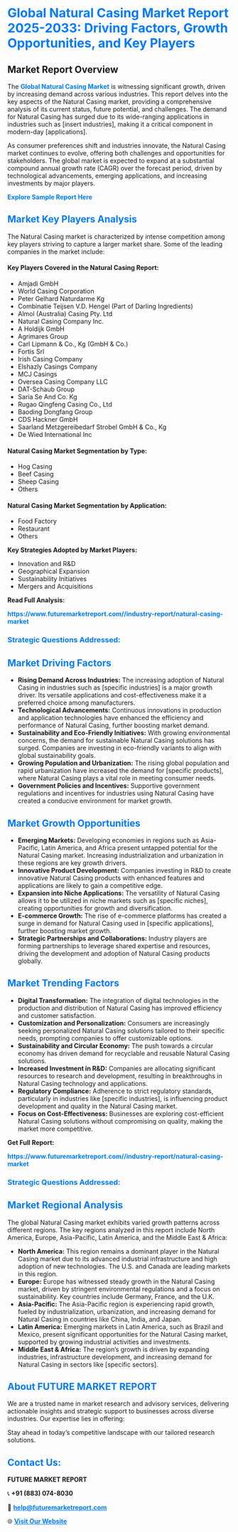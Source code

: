 <h1 style="color: #007BFF;">Global Natural Casing Market Report 2025-2033: Driving Factors, Growth Opportunities, and Key Players</h1>

<section id="overview">
<h2>Market Report Overview</h2>
<p>The <a href="https://www.futuremarketreport.com//industry-report/natural-casing-market" style="color: #007BFF; text-decoration: none;"><strong>Global Natural Casing Market</strong></a> is witnessing significant growth, driven by increasing demand across various industries. This report delves into the key aspects of the Natural Casing market, providing a comprehensive analysis of its current status, future potential, and challenges. The demand for Natural Casing has surged due to its wide-ranging applications in industries such as [insert industries], making it a critical component in modern-day [applications].</p>
<p>As consumer preferences shift and industries innovate, the Natural Casing market continues to evolve, offering both challenges and opportunities for stakeholders. The global market is expected to expand at a substantial compound annual growth rate (CAGR) over the forecast period, driven by technological advancements, emerging applications, and increasing investments by major players.</p>
</section>

<section id="overview">
<p><a href="https://www.futuremarketreport.com//request-sample/reportId=58010" style="color: #007BFF; text-decoration: none;"><strong>Explore Sample Report Here</strong></a></p>
</section>

<section id="key-players">
<h2 style="color: #007BFF;">Market Key Players Analysis</h2>
<p>The Natural Casing market is characterized by intense competition among key players striving to capture a larger market share. Some of the leading companies in the market include:</p>
<h4>Key Players Covered in the Natural Casing Report:</h4>
<ul><li>Amjadi GmbH</li><li>World Casing Corporation</li><li>Peter Gelhard Naturdarme Kg</li><li>Combinatie Teijsen V.D. Hengel (Part of Darling Ingredients)</li><li>Almol (Australia) Casing Pty. Ltd</li><li>Natural Casing Company Inc.</li><li>A Holdijk GmbH</li><li>Agrimares Group</li><li>Carl Lipmann &amp; Co., Kg (GmbH &amp; Co.)</li><li>Fortis Srl</li><li>Irish Casing Company</li><li>Elshazly Casings Company</li><li>MCJ Casings</li><li>Oversea Casing Company LLC</li><li>DAT-Schaub Group</li><li>Saria Se And Co. Kg</li><li>Rugao Qingfeng Casing Co., Ltd</li><li>Baoding Dongfang Group</li><li>CDS Hackner GmbH</li><li>Saarland Metzgereibedarf Strobel GmbH &amp; Co., Kg</li><li>De Wied International Inc</li></ul>
<h4>Natural Casing Market Segmentation by Type:</h4>
<ul><li>Hog Casing</li><li>Beef Casing</li><li>Sheep Casing</li><li>Others</li></ul>

<h4>Natural Casing Market Segmentation by Application:</h4>
<ul><li>Food Factory</li><li>Restaurant</li><li>Others</li></ul>
<p><strong>Key Strategies Adopted by Market Players:</strong></p>
<ul>
<li>Innovation and R&D</li>
<li>Geographical Expansion</li>
<li>Sustainability Initiatives</li>
<li>Mergers and Acquisitions</li>
</ul>
</section>

<section>
<p><strong>Read Full Analysis: </strong></p><a href="https://www.futuremarketreport.com//industry-report/natural-casing-market" style="color: #007BFF; text-decoration: none;"><strong>https://www.futuremarketreport.com//industry-report/natural-casing-market</strong></a>
<h3 style="color: #007BFF;">Strategic Questions Addressed:</h3>
</section>

<section id="driving-factors">
<h2 style="color: #007BFF;">Market Driving Factors</h2>
<ul>
<li><strong>Rising Demand Across Industries:</strong> The increasing adoption of Natural Casing in industries such as [specific industries] is a major growth driver. Its versatile applications and cost-effectiveness make it a preferred choice among manufacturers.</li>
<li><strong>Technological Advancements:</strong> Continuous innovations in production and application technologies have enhanced the efficiency and performance of Natural Casing, further boosting market demand.</li>
<li><strong>Sustainability and Eco-Friendly Initiatives:</strong> With growing environmental concerns, the demand for sustainable Natural Casing solutions has surged. Companies are investing in eco-friendly variants to align with global sustainability goals.</li>
<li><strong>Growing Population and Urbanization:</strong> The rising global population and rapid urbanization have increased the demand for [specific products], where Natural Casing plays a vital role in meeting consumer needs.</li>
<li><strong>Government Policies and Incentives:</strong> Supportive government regulations and incentives for industries using Natural Casing have created a conducive environment for market growth.</li>
</ul>
</section>

<section id="growth-opportunities">
<h2 style="color: #007BFF;">Market Growth Opportunities</h2>
<ul>
<li><strong>Emerging Markets:</strong> Developing economies in regions such as Asia-Pacific, Latin America, and Africa present untapped potential for the Natural Casing market. Increasing industrialization and urbanization in these regions are key growth drivers.</li>
<li><strong>Innovative Product Development:</strong> Companies investing in R&D to create innovative Natural Casing products with enhanced features and applications are likely to gain a competitive edge.</li>
<li><strong>Expansion into Niche Applications:</strong> The versatility of Natural Casing allows it to be utilized in niche markets such as [specific niches], creating opportunities for growth and diversification.</li>
<li><strong>E-commerce Growth:</strong> The rise of e-commerce platforms has created a surge in demand for Natural Casing used in [specific applications], further boosting market growth.</li>
<li><strong>Strategic Partnerships and Collaborations:</strong> Industry players are forming partnerships to leverage shared expertise and resources, driving the development and adoption of Natural Casing products globally.</li>
</ul>
</section>

<section id="trending-factors">
<h2 style="color: #007BFF;">Market Trending Factors</h2>
<ul>
<li><strong>Digital Transformation:</strong> The integration of digital technologies in the production and distribution of Natural Casing has improved efficiency and customer satisfaction.</li>
<li><strong>Customization and Personalization:</strong> Consumers are increasingly seeking personalized Natural Casing solutions tailored to their specific needs, prompting companies to offer customizable options.</li>
<li><strong>Sustainability and Circular Economy:</strong> The push towards a circular economy has driven demand for recyclable and reusable Natural Casing solutions.</li>
<li><strong>Increased Investment in R&D:</strong> Companies are allocating significant resources to research and development, resulting in breakthroughs in Natural Casing technology and applications.</li>
<li><strong>Regulatory Compliance:</strong> Adherence to strict regulatory standards, particularly in industries like [specific industries], is influencing product development and quality in the Natural Casing market.</li>
<li><strong>Focus on Cost-Effectiveness:</strong> Businesses are exploring cost-efficient Natural Casing solutions without compromising on quality, making the market more competitive.</li>
</ul>
</section>

<section>
<p><strong>Get Full Report: </strong></p><a href="https://www.futuremarketreport.com//industry-report/natural-casing-market" style="color: #007BFF; text-decoration: none;"><strong>https://www.futuremarketreport.com//industry-report/natural-casing-market</strong></a>
<h3 style="color: #007BFF;">Strategic Questions Addressed:</h3>
</section>


<section id="regional-analysis">
<h2 style="color: #007BFF;">Market Regional Analysis</h2>
<p>The global Natural Casing market exhibits varied growth patterns across different regions. The key regions analyzed in this report include North America, Europe, Asia-Pacific, Latin America, and the Middle East & Africa:</p>
<ul>
<li><strong>North America:</strong> This region remains a dominant player in the Natural Casing market due to its advanced industrial infrastructure and high adoption of new technologies. The U.S. and Canada are leading markets in this region.</li>
<li><strong>Europe:</strong> Europe has witnessed steady growth in the Natural Casing market, driven by stringent environmental regulations and a focus on sustainability. Key countries include Germany, France, and the U.K.</li>
<li><strong>Asia-Pacific:</strong> The Asia-Pacific region is experiencing rapid growth, fueled by industrialization, urbanization, and increasing demand for Natural Casing in countries like China, India, and Japan.</li>
<li><strong>Latin America:</strong> Emerging markets in Latin America, such as Brazil and Mexico, present significant opportunities for the Natural Casing market, supported by growing industrial activities and investments.</li>
<li><strong>Middle East & Africa:</strong> The region’s growth is driven by expanding industries, infrastructure development, and increasing demand for Natural Casing in sectors like [specific sectors].</li>
</ul>
</section>

<footer>
<h2 style="color: #007BFF;">About FUTURE MARKET REPORT</h2>
<p>We are a trusted name in market research and advisory services, delivering actionable insights and strategic support to businesses across diverse industries. Our expertise lies in offering:</p>

<p>Stay ahead in today’s competitive landscape with our tailored research solutions.</p>

<h2 style="color: #007BFF;">Contact Us:</h2>
<p><strong>FUTURE MARKET REPORT</strong></p>
<p>📞 <strong>+91 (883) 074-8030</strong></p>
<p>📧 <strong><a href="mailto:help@futuremarketreport.com" style="color: #007BFF;">help@futuremarketreport.com</a></strong></p>
<p>🌐 <strong><a href="https://www.futuremarketreport.com/" style="color: #007BFF;">Visit Our Website</a></strong></p>
</footer>